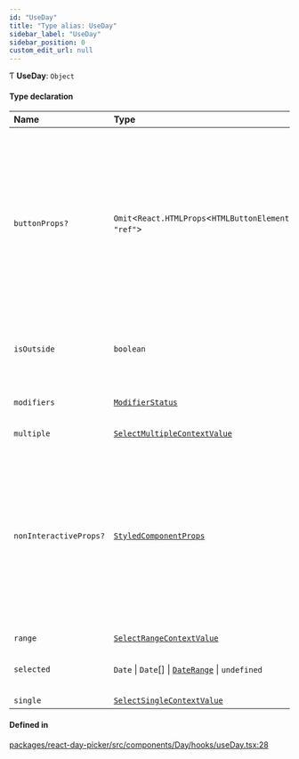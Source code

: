 ```yaml
---
id: "UseDay"
title: "Type alias: UseDay"
sidebar_label: "UseDay"
sidebar_position: 0
custom_edit_url: null
---
```


Ƭ **UseDay**: `Object`

#### Type declaration

| Name | Type | Description |
| :------ | :------ | :------ |
| `buttonProps?` | `Omit`<`React.HTMLProps`<`HTMLButtonElement`\>, ``"ref"``\> | The props for rendering the day as interactive element.  When `undefined`, DayPicker should render a non interactive element with non-interactive props. |
| `isOutside` | `boolean` | Whether the date is outside the display month/ |
| `modifiers` | [`ModifierStatus`](ModifierStatus) | The modifiers for the given date. |
| `multiple` | [`SelectMultipleContextValue`](../interfaces/SelectMultipleContextValue) | - |
| `nonInteractiveProps?` | [`StyledComponentProps`](StyledComponentProps) | The props for rendering the day as not interactive element.  When both this value and `buttonProps` are `undefined`, DayPicker should not render anything. |
| `range` | [`SelectRangeContextValue`](../interfaces/SelectRangeContextValue) | - |
| `selected` | `Date` \| `Date`[] \| [`DateRange`](DateRange) \| `undefined` | The days in DayPicker currently selected. |
| `single` | [`SelectSingleContextValue`](../interfaces/SelectSingleContextValue) | - |

#### Defined in

[packages/react-day-picker/src/components/Day/hooks/useDay.tsx:28](https://github.com/gpbl/react-day-picker/blob/b5db746c/packages/react-day-picker/src/components/Day/hooks/useDay.tsx#L28)
